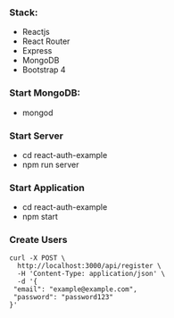 ### Stack:

- Reactjs
- React Router
- Express
- MongoDB
- Bootstrap 4


### Start MongoDB:
- mongod

### Start Server
- cd react-auth-example
- npm run server

### Start Application
- cd react-auth-example
- npm start


### Create Users
```shell
curl -X POST \
  http://localhost:3000/api/register \
  -H 'Content-Type: application/json' \
  -d '{
 "email": "example@example.com",
 "password": "password123"
}'
```

